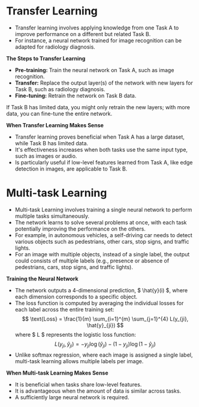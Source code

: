 # Transfer Learning

 - Transfer learning involves applying knowledge from one Task A to improve performance on a different but related Task B.
 - For instance, a neural network trained for image recognition can be adapted for radiology diagnosis.
 
**The Steps to Transfer Learning**

 - **Pre-training:** Train the neural network on Task A, such as image recognition.
 - **Transfer:** Replace the output layer(s) of the network with new layers for Task B, such as radiology diagnosis.
 - **Fine-tuning:** Retrain the network on Task B data. 
 
If Task B has limited data, you might only retrain the new layers; with more data, you can fine-tune the entire network.

**When Transfer Learning Makes Sense**

- Transfer learning proves beneficial when Task A has a large dataset, while Task B has limited data.
- It's effectiveness increases when both tasks use the same input type, such as images or audio.
- Is particularly useful if low-level features learned from Task A, like edge detection in images, are applicable to Task B.

# Multi-task Learning

 - Multi-task Learning involves training a single neural network to perform multiple tasks simultaneously.
 - The network learns to solve several problems at once, with each task potentially improving the performance on the others.
 - For example, in autonomous vehicles, a self-driving car needs to detect various objects such as pedestrians, other cars, stop signs, and traffic lights.
 - For an image with multiple objects, instead of a single label, the output could consists of multiple labels (e.g., presence or absence of pedestrians, cars, stop signs, and traffic lights).

**Training the Neural Network**

 - The network outputs a 4-dimensional prediction, $ \hat{y}(i) $, where each dimension corresponds to a specific object.
 - The loss function is computed by averaging the individual losses for each label across the entire training set:
    $$ \text{Loss} = \frac{1}{m} \sum_{i=1}^{m} \sum_{j=1}^{4} L(y_{ji}, \hat{y}_{ji}) $$
    where $ L $ represents the logistic loss function:
    $$ L(y_{ji}, \hat{y}_{ji}) = -y_{ji} \log(\hat{y}_{ji}) - (1 - y_{ji}) \log(1 - \hat{y}_{ji}) $$
 - Unlike softmax regression, where each image is assigned a single label, multi-task learning allows multiple labels per image.

**When Multi-task Learning Makes Sense**

 - It is beneficial when tasks share low-level features.
 - It is advantageous when the amount of data is similar across tasks.
 - A sufficiently large neural network is required.
